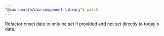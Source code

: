 ```yaml
---
"@zus-health/ctw-component-library": patch
---
```


Refactor onset date to only be set if provided and not set directly to today's date.
